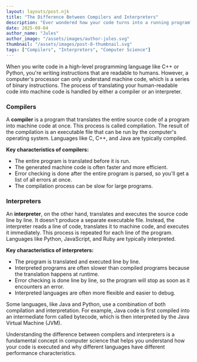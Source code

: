 ```yaml
---
layout: layouts/post.njk
title: "The Difference Between Compilers and Interpreters"
description: "Ever wondered how your code turns into a running program? This post explains the key differences between compilers and interpreters."
date: 2025-09-04
author_name: "Jules"
author_image: "/assets/images/author-jules.svg"
thumbnail: "/assets/images/post-8-thumbnail.svg"
tags: ["Compilers", "Interpreters", "Computer Science"]
---
```


When you write code in a high-level programming language like C++ or Python, you're writing instructions that are readable to humans. However, a computer's processor can only understand machine code, which is a series of binary instructions. The process of translating your human-readable code into machine code is handled by either a compiler or an interpreter.

### Compilers

A **compiler** is a program that translates the entire source code of a program into machine code at once. This process is called compilation. The result of the compilation is an executable file that can be run by the computer's operating system. Languages like C, C++, and Java are typically compiled.

**Key characteristics of compilers:**
- The entire program is translated before it is run.
- The generated machine code is often faster and more efficient.
- Error checking is done after the entire program is parsed, so you'll get a list of all errors at once.
- The compilation process can be slow for large programs.

### Interpreters

An **interpreter**, on the other hand, translates and executes the source code line by line. It doesn't produce a separate executable file. Instead, the interpreter reads a line of code, translates it to machine code, and executes it immediately. This process is repeated for each line of the program. Languages like Python, JavaScript, and Ruby are typically interpreted.

**Key characteristics of interpreters:**
- The program is translated and executed line by line.
- Interpreted programs are often slower than compiled programs because the translation happens at runtime.
- Error checking is done line by line, so the program will stop as soon as it encounters an error.
- Interpreted languages are often more flexible and easier to debug.

Some languages, like Java and Python, use a combination of both compilation and interpretation. For example, Java code is first compiled into an intermediate form called bytecode, which is then interpreted by the Java Virtual Machine (JVM).

Understanding the difference between compilers and interpreters is a fundamental concept in computer science that helps you understand how your code is executed and why different languages have different performance characteristics.
